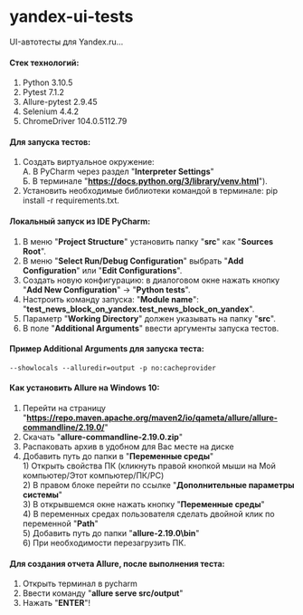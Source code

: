 # yandex-ui-tests
UI-автотесты для Yandex.ru...

#### Стек технологий:
  1. Python 3.10.5
  2. Pytest 7.1.2
  3. Allure-pytest 2.9.45
  4. Selenium 4.4.2
  5. ChromeDriver 104.0.5112.79

#### Для запуска тестов:
  1. Создать виртуальное окружение:  
    А. В PyCharm через раздел "**Interpreter Settings**"  
    Б. В терминале "**https://docs.python.org/3/library/venv.html**").  
  2. Установить необходимые библиотеки командой в терминале: pip install -r requirements.txt.  

#### Локальный запуск из IDE PyCharm:
  1. В меню "**Project Structure**" установить папку "**src**" как "**Sources Root**".
  2. В меню "**Select Run/Debug Configuration**" выбрать "**Add Configuration**" или "**Edit Configurations**".
  3. Создать новую конфигурацию: в диалоговом окне нажать кнопку "**Add New Configuration**" → "**Python tests**".
  4. Настроить команду запуска: "**Module name**": "**test_news_block_on_yandex.test_news_block_on_yandex**".
  5. Параметр "**Working Directory**" должен указывать на папку "**src**".
  6. В поле "**Additional Arguments**" ввести аргументы запуска тестов.

#### Пример Additional Arguments для запуска теста:
```
--showlocals --alluredir=output -p no:cacheprovider
```

#### Как установить Allure на Windows 10:
  1. Перейти на страницу "**https://repo.maven.apache.org/maven2/io/qameta/allure/allure-commandline/2.19.0/**"  
  2. Скачать "**allure-commandline-2.19.0.zip**"  
  3. Распаковать архив в удобном для Вас месте на диске  
  4. Добавить путь до папки в "**Переменные среды**"  
    1) Открыть свойства ПК (кликнуть правой кнопкой мыши на Мой компьютер/Этот компьютер/ПК/PC)  
    2) В правом блоке перейти по ссылке "**Дополнительные параметры системы**"  
    3) В открывшемся окне нажать кнопку "**Переменные среды**"  
    4) В переменных средах пользователя сделать двойной клик по переменной "**Path**"  
    5) Добавить путь до папки "**allure-2.19.0\bin**"  
    6) При необходимости перезагрузить ПК.

#### Для создания отчета Allure, после выполнения теста:
  1. Открыть терминал в pycharm
  2. Ввести команду "**allure serve src/output**"
  3. Нажать "**ENTER**"!
